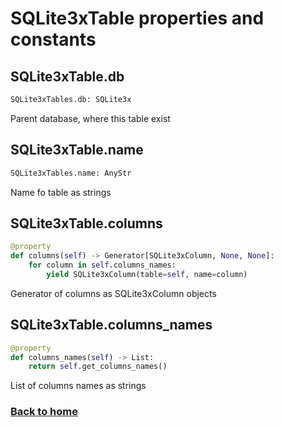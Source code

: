 # SQLite3xTable properties and constants


## SQLite3xTable.db

```python
SQLite3xTables.db: SQLite3x
```

Parent database, where this table exist



## SQLite3xTable.name

```python
SQLite3xTables.name: AnyStr
```

Name fo table as strings



## SQLite3xTable.columns

```python
@property
def columns(self) -> Generator[SQLite3xColumn, None, None]:
    for column in self.columns_names:
        yield SQLite3xColumn(table=self, name=column)
```

Generator of columns as SQLite3xColumn objects



## SQLite3xTable.columns_names

```python
@property
def columns_names(self) -> List:
    return self.get_columns_names()
```

List of columns names as strings



### [Back to home](README.md)